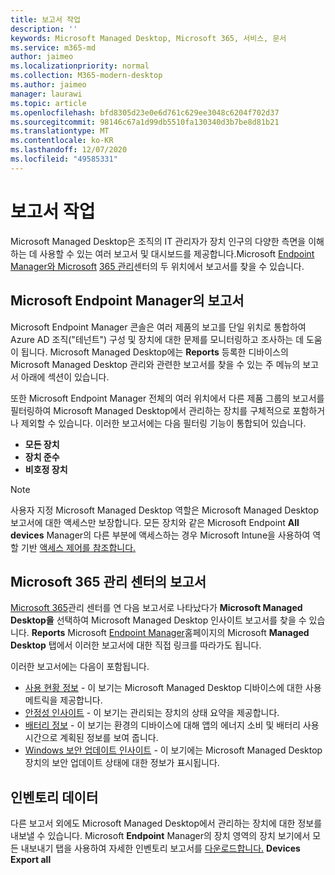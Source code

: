 ```yaml
---
title: 보고서 작업
description: ''
keywords: Microsoft Managed Desktop, Microsoft 365, 서비스, 문서
ms.service: m365-md
author: jaimeo
ms.localizationpriority: normal
ms.collection: M365-modern-desktop
ms.author: jaimeo
manager: laurawi
ms.topic: article
ms.openlocfilehash: bfd8305d23e0e6d761c629ee3048c6204f702d37
ms.sourcegitcommit: 98146c67a1d99db5510fa130340d3b7be8d81b21
ms.translationtype: MT
ms.contentlocale: ko-KR
ms.lasthandoff: 12/07/2020
ms.locfileid: "49585331"
---
```

# <a name="work-with-reports"></a>보고서 작업

Microsoft Managed Desktop은 조직의 IT 관리자가 장치 인구의 다양한 측면을 이해하는 데 사용할 수 있는 여러 보고서 및 대시보드를 제공합니다.Microsoft [Endpoint Manager와 Microsoft](https://endpoint.microsoft.com) [365 관리](https://admin.microsoft.com/adminportal/home?previewoff=false#/microsoftmanageddesktop)센터의 두 위치에서 보고서를 찾을 수 있습니다. 

## <a name="reports-in-microsoft-endpoint-manager"></a>Microsoft Endpoint Manager의 보고서

Microsoft Endpoint Manager 콘솔은 여러 제품의 보고를 단일 위치로 통합하여 Azure AD 조직("테넌트") 구성 및 장치에 대한 문제를 모니터링하고 조사하는 데 도움이 됩니다. Microsoft Managed Desktop에는 **Reports** 등록한 디바이스의 Microsoft Managed Desktop 관리와 관련한 보고서를 찾을 수 있는 주 메뉴의 보고서 아래에 섹션이 있습니다.

또한 Microsoft Endpoint Manager 전체의 여러 위치에서 다른 제품 그룹의 보고서를 필터링하여 Microsoft Managed Desktop에서 관리하는 장치를 구체적으로 포함하거나 제외할 수 있습니다. 이러한 보고서에는 다음 필터링 기능이 통합되어 있습니다.

- **모든 장치**
- **장치 준수**
- **비호정 장치**

> [!NOTE]
> 사용자 지정 Microsoft Managed Desktop 역할은 Microsoft Managed Desktop 보고서에 대한 액세스만 보장합니다. 모든 장치와 같은 Microsoft Endpoint **All devices** Manager의 다른 부분에 액세스하는 경우 Microsoft Intune을 사용하여 역할 기반 [액세스 제어를 참조합니다.](https://docs.microsoft.com/mem/intune/fundamentals/role-based-access-control) 

## <a name="reports-in-microsoft-365-admin-center"></a>Microsoft 365 관리 센터의 보고서

[Microsoft 365](https://admin.microsoft.com/adminportal/home?previewoff=false#/microsoftmanageddesktop)관리 센터를 연 다음 보고서로 나타났다가 **Microsoft Managed Desktop을** 선택하여 Microsoft Managed Desktop 인사이트 보고서를 찾을 수 있습니다. **Reports** Microsoft [Endpoint Manager](https://endpoint.microsoft.com)홈페이지의 Microsoft **Managed Desktop** 탭에서 이러한 보고서에 대한 직접 링크를 따라가도 됩니다. 

이러한 보고서에는 다음이 포함됩니다. 

- [사용 현황 정보](usage-insights.md) - 이 보기는 Microsoft Managed Desktop 디바이스에 대한 사용 메트릭을 제공합니다.
- [안정성 인사이트](reliability-insights.md) - 이 보기는 관리되는 장치의 상태 요약을 제공합니다.
- [배터리 정보](battery-insights.md) - 이 보기는 환경의 디바이스에 대해 앱의 에너지 소비 및 배터리 사용 시간으로 계획된 정보를 보여 줍니다.
- [Windows 보안 업데이트 인사이트](security-update-insights.md) - 이 보기에는 Microsoft Managed Desktop 장치의 보안 업데이트 상태에 대한 정보가 표시됩니다.

 ## <a name="inventory-data"></a>인벤토리 데이터

다른 보고서 외에도 Microsoft Managed Desktop에서 관리하는 장치에 대한 정보를 내보낼 수 있습니다. Microsoft **Endpoint** Manager의 장치 영역의 장치 보기에서 모든 내보내기 탭을 사용하여 자세한 인벤토리 보고서를 [다운로드합니다.](device-inventory-report.md) **Devices** **Export all**